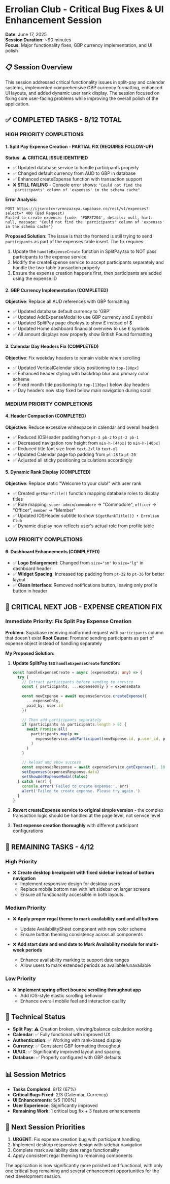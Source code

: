 # Errolian Club - Critical Bug Fixes & UI Enhancement Session
**Date**: June 17, 2025  
**Session Duration**: ~90 minutes  
**Focus**: Major functionality fixes, GBP currency implementation, and UI polish

## 📋 Session Overview
This session addressed critical functionality issues in split-pay and calendar systems, implemented comprehensive GBP currency formatting, enhanced UI layouts, and added dynamic user rank display. The session focused on fixing core user-facing problems while improving the overall polish of the application.

## ✅ **COMPLETED TASKS - 8/12 TOTAL**

### **HIGH PRIORITY COMPLETIONS**

#### **1. Split Pay Expense Creation - PARTIAL FIX (REQUIRES FOLLOW-UP)**
**Status**: ⚠️ **CRITICAL ISSUE IDENTIFIED**
- ✅ Updated database service to handle participants properly
- ✅ Changed default currency from AUD to GBP in database
- ✅ Enhanced createExpense function with transaction support
- ❌ **STILL FAILING** - Console error shows: `"Could not find the 'participants' column of 'expenses' in the schema cache"`

**Error Analysis:**
```
POST https://ijsvrotcvrvrmnzazxya.supabase.co/rest/v1/expenses?select=* 400 (Bad Request)
Failed to create expense: {code: 'PGRST204', details: null, hint: null, message: "Could not find the 'participants' column of 'expenses' in the schema cache"}
```

**Proposed Solution:**
The issue is that the frontend is still trying to send `participants` as part of the expenses table insert. The fix requires:
1. Update the `handleExpenseCreate` function in SplitPay.tsx to NOT pass participants to the expense service
2. Modify the createExpense service to accept participants separately and handle the two-table transaction properly
3. Ensure the expense creation happens first, then participants are added using the expense ID

#### **2. GBP Currency Implementation (COMPLETED)**
**Objective**: Replace all AUD references with GBP formatting
- ✅ Updated database default currency to 'GBP'
- ✅ Updated AddExpenseModal to use GBP currency and £ symbols
- ✅ Updated SplitPay page displays to show £ instead of $
- ✅ Updated Home dashboard financial overview to use £ symbols
- ✅ All amount displays now properly show British Pound formatting

#### **3. Calendar Day Headers Fix (COMPLETED)**
**Objective**: Fix weekday headers to remain visible when scrolling
- ✅ Updated VerticalCalendar sticky positioning to `top-[80px]`
- ✅ Enhanced header styling with backdrop blur and primary color scheme
- ✅ Fixed month title positioning to `top-[130px]` below day headers
- ✅ Day headers now stay fixed below main navigation during scroll

### **MEDIUM PRIORITY COMPLETIONS**

#### **4. Header Compaction (COMPLETED)**
**Objective**: Reduce excessive whitespace in calendar and overall headers
- ✅ Reduced IOSHeader padding from `pt-3 pb-2` to `pt-2 pb-1`
- ✅ Decreased navigation row height from `min-h-[44px]` to `min-h-[40px]`
- ✅ Reduced title font size from `text-2xl` to `text-xl`
- ✅ Updated Calendar page top padding from `pt-28` to `pt-20`
- ✅ Adjusted all sticky positioning calculations accordingly

#### **5. Dynamic Rank Display (COMPLETED)**
**Objective**: Replace static "Welcome to your club!" with user rank
- ✅ Created `getRankTitle()` function mapping database roles to display titles
- ✅ Role mapping: `super-admin`/`commodore` → "Commodore", `officer` → "Officer", `member` → "Member"
- ✅ Updated IOSHeader subtitle to show `${getRankTitle()} • Errolian Club`
- ✅ Dynamic display now reflects user's actual role from profile table

### **LOW PRIORITY COMPLETIONS**

#### **6. Dashboard Enhancements (COMPLETED)**
- ✅ **Logo Enlargement**: Changed from `size="sm"` to `size="lg"` in dashboard header
- ✅ **Widget Spacing**: Increased top padding from `pt-32` to `pt-36` for better layout
- ✅ **Clean Interface**: Removed notifications button, leaving only profile button in header

## 🚨 **CRITICAL NEXT JOB - EXPENSE CREATION FIX**

### **Immediate Priority: Fix Split Pay Expense Creation**
**Problem**: Supabase receiving malformed request with `participants` column that doesn't exist
**Root Cause**: Frontend sending participants as part of expense object instead of handling separately

**My Proposed Solution:**
1. **Update SplitPay.tsx `handleExpenseCreate` function:**
   ```typescript
   const handleExpenseCreate = async (expenseData: any) => {
     try {
       // Extract participants before sending to service
       const { participants, ...expenseOnly } = expenseData
       
       const newExpense = await expenseService.createExpense({
         ...expenseOnly,
         paid_by: user.id
       })
       
       // Then add participants separately
       if (participants && participants.length > 0) {
         await Promise.all(
           participants.map(p => 
             expenseService.addParticipant(newExpense.id, p.user_id, p.share_amount)
           )
         )
       }
       
       // Reload and show success
       const expensesResponse = await expenseService.getExpenses(1, 100)
       setExpenses(expensesResponse.data)
       setShowAddExpenseModal(false)
     } catch (err) {
       console.error('Failed to create expense:', err)
       alert('Failed to create expense. Please try again.')
     }
   }
   ```

2. **Revert createExpense service to original simple version** - the complex transaction logic should be handled at the page level, not service level

3. **Test expense creation thoroughly** with different participant configurations

## 🔄 **REMAINING TASKS - 4/12**

### **High Priority**
- ❌ **Create desktop breakpoint with fixed sidebar instead of bottom navigation**
  - Implement responsive design for desktop users
  - Replace mobile bottom nav with left sidebar on larger screens
  - Ensure all functionality accessible in both layouts

### **Medium Priority**
- ❌ **Apply proper regal theme to mark availability card and all buttons**
  - Update AvailabilitySheet component with new color scheme
  - Ensure button theming consistency across all components
  
- ❌ **Add start date and end date to Mark Availability module for multi-week periods**
  - Enhance availability marking to support date ranges
  - Allow users to mark extended periods as available/unavailable

### **Low Priority**
- ❌ **Implement spring effect bounce scrolling throughout app**
  - Add iOS-style elastic scrolling behavior
  - Enhance overall mobile feel and interaction quality

## 🎯 **Technical Status**
- **Split Pay**: ⚠️ Creation broken, viewing/balance calculation working
- **Calendar**: ✅ Fully functional with improved UX
- **Authentication**: ✅ Working with rank-based display
- **Currency**: ✅ Consistent GBP formatting throughout
- **UI/UX**: ✅ Significantly improved layout and spacing
- **Database**: ✅ Properly configured with GBP defaults

## 📊 **Session Metrics**
- **Tasks Completed**: 8/12 (67%)
- **Critical Bugs Fixed**: 2/3 (Calendar, Currency)
- **UI Enhancements**: 5/5 (100%)
- **User Experience**: Significantly improved
- **Remaining Work**: 1 critical bug fix + 3 feature enhancements

## 🚀 **Next Session Priorities**
1. **URGENT**: Fix expense creation bug with participant handling
2. Implement desktop responsive design with sidebar navigation
3. Complete mark availability date range functionality
4. Apply consistent regal theming to remaining components

The application is now significantly more polished and functional, with only one critical bug remaining and several enhancement opportunities for the next development session.